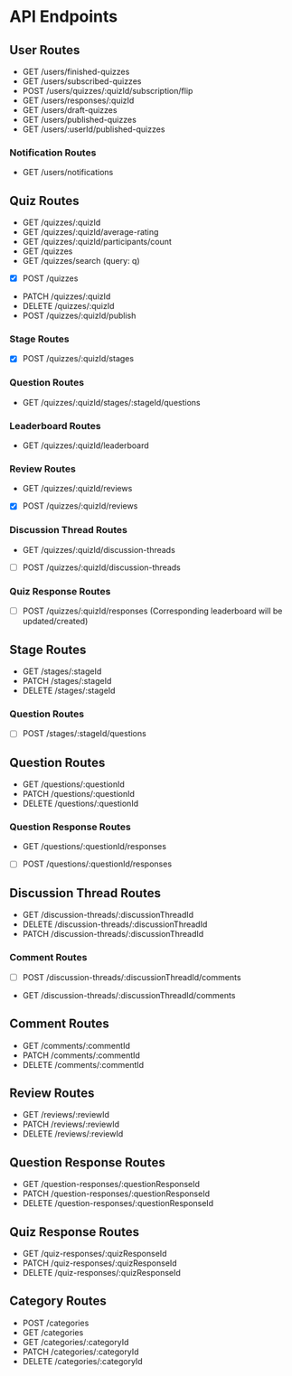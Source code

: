 # API Endpoints

## User Routes

- GET /users/finished-quizzes
- GET /users/subscribed-quizzes
- POST /users/quizzes/:quizId/subscription/flip
- GET /users/responses/:quizId
- GET /users/draft-quizzes
- GET /users/published-quizzes
- GET /users/:userId/published-quizzes

### Notification Routes

- GET /users/notifications

## Quiz Routes

- GET /quizzes/:quizId
- GET /quizzes/:quizId/average-rating
- GET /quizzes/:quizId/participants/count
- GET /quizzes
- GET /quizzes/search (query: q)
- [x] POST /quizzes
- PATCH /quizzes/:quizId
- DELETE /quizzes/:quizId
- POST /quizzes/:quizId/publish

### Stage Routes

- [x] POST /quizzes/:quizId/stages

### Question Routes

- GET /quizzes/:quizId/stages/:stageId/questions

### Leaderboard Routes

- GET /quizzes/:quizId/leaderboard

### Review Routes

- GET /quizzes/:quizId/reviews
- [x] POST /quizzes/:quizId/reviews

### Discussion Thread Routes

- GET /quizzes/:quizId/discussion-threads
- [ ] POST /quizzes/:quizId/discussion-threads

### Quiz Response Routes

- [ ] POST /quizzes/:quizId/responses (Corresponding leaderboard will be updated/created)

## Stage Routes

- GET /stages/:stageId
- PATCH /stages/:stageId
- DELETE /stages/:stageId

### Question Routes

- [ ] POST /stages/:stageId/questions

## Question Routes

- GET /questions/:questionId
- PATCH /questions/:questionId
- DELETE /questions/:questionId

### Question Response Routes

- GET /questions/:questionId/responses
- [ ] POST /questions/:questionId/responses

## Discussion Thread Routes

- GET /discussion-threads/:discussionThreadId
- DELETE /discussion-threads/:discussionThreadId
- PATCH /discussion-threads/:discussionThreadId

### Comment Routes

- [ ] POST /discussion-threads/:discussionThreadId/comments
- GET /discussion-threads/:discussionThreadId/comments

## Comment Routes

- GET /comments/:commentId
- PATCH /comments/:commentId
- DELETE /comments/:commentId

## Review Routes

- GET /reviews/:reviewId
- PATCH /reviews/:reviewId
- DELETE /reviews/:reviewId

## Question Response Routes

- GET /question-responses/:questionResponseId
- PATCH /question-responses/:questionResponseId
- DELETE /question-responses/:questionResponseId

## Quiz Response Routes

- GET /quiz-responses/:quizResponseId
- PATCH /quiz-responses/:quizResponseId
- DELETE /quiz-responses/:quizResponseId

## Category Routes

- POST /categories
- GET /categories
- GET /categories/:categoryId
- PATCH /categories/:categoryId
- DELETE /categories/:categoryId
